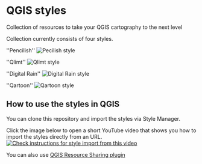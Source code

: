 # QGIS styles
Collection of resources to take your QGIS cartography to the next level

Collection currently consists of four styles.

''Pencilish''
![Pecilish style](https://github.com/tjukanovt/qgis_styles/blob/master/sample_images/pencilish_fi.png?raw=true)

''Qlimt''
![Qlimt style](https://github.com/tjukanovt/qgis_styles/blob/master/sample_images/qlimt_world.png?raw=true)

''Digital Rain''
![Digital Rain style](https://github.com/tjukanovt/qgis_styles/blob/master/sample_images/digital_rain.png?raw=true)

''Qartoon''
![Qartoon style](https://github.com/tjukanovt/qgis_styles/blob/master/sample_images/qartoon_usa.png?raw=true)


## How to use the styles in QGIS

You can clone this repository and import the styles via Style Manager.

Click the image below to open a short YouTube video that shows you how to import the styles directly from an URL.
[![Check instructions for style import from this video](http://i3.ytimg.com/vi/zZW97unRBRw/maxresdefault.jpg)](https://www.youtube.com/watch?v=zZW97unRBRw)

You can also use [QGIS Resource Sharing plugin](http://qgis-contribution.github.io/QGIS-ResourceSharing/author/repository-structure.html)
